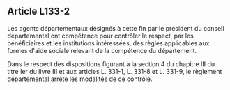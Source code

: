 ## Article L133-2

Les agents départementaux désignés à cette fin par le président du conseil départemental ont compétence
pour contrôler le respect, par les bénéficiaires et les institutions intéressées, des règles applicables aux formes
d'aide sociale relevant de la compétence du département.

Dans le respect des dispositions figurant à la section 4 du chapitre III du titre Ier du livre III et aux articles L.
331-1, L. 331-8 et L. 331-9, le règlement départemental arrête les modalités de ce contrôle.

